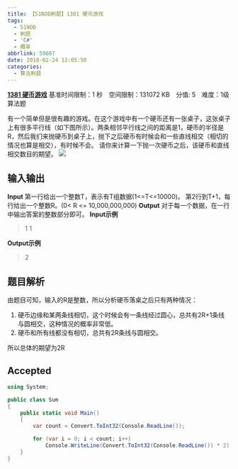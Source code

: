 ```yaml
---
title: 【51NOD刷题】1381 硬币游戏
tags:
  - 51NOD
  - 刷题
  - 'C#'
  - 概率
abbrlink: 59607
date: 2018-02-24 12:05:50
categories:
  - 算法刷题
---
```

[**1381 硬币游戏**](http://www.51nod.com/onlineJudge/questionCode.html#!problemId=1381)
基准时间限制：1 秒&#8195;空间限制：131072 KB&#8195;分值: 5&#8195;难度：1级算法题

有一个简单但是很有趣的游戏。在这个游戏中有一个硬币还有一张桌子，这张桌子上有很多平行线（如下图所示）。两条相邻平行线之间的距离是1，硬币的半径是R，然后我们来抛硬币到桌子上，抛下之后硬币有时候会和一些直线相交（相切的情况也算是相交），有时候不会。
请你来计算一下抛一次硬币之后，该硬币和直线相交数目的期望。
![](http://qiniucdn.wayneshao.com/20180305013606666/20180224023425513.png)
<!--more-->
## 输入输出
**Input**
第一行给出一个整数T，表示有T组数据(1<=T<=10000)。
第2行到T+1，每行给出一个整数R。(0< R <= 10,000,000,000)
**Output**
对于每一个数据，在一行中输出答案的整数部分即可。
**Input示例**
> 1
1

**Output示例**
> 2

## 题目解析
由题目可知，输入的R是整数，所以分析硬币落桌之后只有两种情况：
1. 硬币边缘和某两条线相切，这个时候会有一条线经过圆心，总共有2R+1条线与圆相交，这种情况的概率非常低。
2. 硬币和所有线都没有相切，总共有2R条线与圆相交。

所以总体的期望为2R
## Accepted
```csharp
using System;

public class Sum
{
    public static void Main()
    {
        var count = Convert.ToInt32(Console.ReadLine());

        for (var i = 0; i < count; i++)
            Console.WriteLine(Convert.ToInt32(Console.ReadLine()) * 2);
    }
}
```
